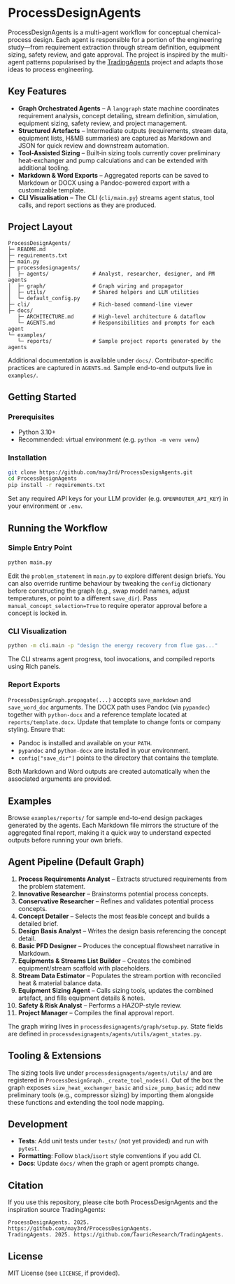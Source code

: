 # ProcessDesignAgents

ProcessDesignAgents is a multi-agent workflow for conceptual chemical-process design. Each agent is responsible for a portion of the engineering study—from requirement extraction through stream definition, equipment sizing, safety review, and gate approval. The project is inspired by the multi-agent patterns popularised by the [TradingAgents](https://github.com/TauricResearch/TradingAgents) project and adapts those ideas to process engineering.

## Key Features

- **Graph Orchestrated Agents** – A `langgraph` state machine coordinates requirement analysis, concept detailing, stream definition, simulation, equipment sizing, safety review, and project management.
- **Structured Artefacts** – Intermediate outputs (requirements, stream data, equipment lists, H&MB summaries) are captured as Markdown and JSON for quick review and downstream automation.
- **Tool-Assisted Sizing** – Built‑in sizing tools currently cover preliminary heat-exchanger and pump calculations and can be extended with additional tooling.
- **Markdown & Word Exports** – Aggregated reports can be saved to Markdown or DOCX using a Pandoc-powered export with a customizable template.
- **CLI Visualisation** – The CLI (`cli/main.py`) streams agent status, tool calls, and report sections as they are produced.

## Project Layout

```
ProcessDesignAgents/
├─ README.md
├─ requirements.txt
├─ main.py
├─ processdesignagents/
│  ├─ agents/              # Analyst, researcher, designer, and PM agents
│  ├─ graph/               # Graph wiring and propagator
│  ├─ utils/               # Shared helpers and LLM utilities
│  └─ default_config.py
├─ cli/                    # Rich-based command-line viewer
├─ docs/
   ├─ ARCHITECTURE.md      # High-level architecture & dataflow
   └─ AGENTS.md            # Responsibilities and prompts for each agent
└─ examples/
   └─ reports/             # Sample project reports generated by the agents
```

Additional documentation is available under `docs/`. Contributor-specific practices are captured in `AGENTS.md`. Sample end-to-end outputs live in `examples/`.

## Getting Started

### Prerequisites

- Python 3.10+
- Recommended: virtual environment (e.g. `python -m venv venv`)

### Installation

```bash
git clone https://github.com/may3rd/ProcessDesignAgents.git
cd ProcessDesignAgents
pip install -r requirements.txt
```

Set any required API keys for your LLM provider (e.g. `OPENROUTER_API_KEY`) in your environment or `.env`.

## Running the Workflow

### Simple Entry Point

```bash
python main.py
```

Edit the `problem_statement` in `main.py` to explore different design briefs. You can also override runtime behaviour by tweaking the `config` dictionary before constructing the graph (e.g., swap model names, adjust temperatures, or point to a different `save_dir`). Pass `manual_concept_selection=True` to require operator approval before a concept is locked in.

### CLI Visualization

```bash
python -m cli.main -p "design the energy recovery from flue gas..."
```

The CLI streams agent progress, tool invocations, and compiled reports using Rich panels.

### Report Exports

`ProcessDesignGraph.propagate(...)` accepts `save_markdown` and `save_word_doc` arguments. The DOCX path uses Pandoc (via `pypandoc`) together with `python-docx` and a reference template located at `reports/template.docx`. Update that template to change fonts or company styling. Ensure that:

- Pandoc is installed and available on your `PATH`.
- `pypandoc` and `python-docx` are installed in your environment.
- `config["save_dir"]` points to the directory that contains the template.

Both Markdown and Word outputs are created automatically when the associated arguments are provided.

## Examples

Browse `examples/reports/` for sample end-to-end design packages generated by the agents. Each Markdown file mirrors the structure of the aggregated final report, making it a quick way to understand expected outputs before running your own briefs.

## Agent Pipeline (Default Graph)

1. **Process Requirements Analyst** – Extracts structured requirements from the problem statement.
2. **Innovative Researcher** – Brainstorms potential process concepts.
3. **Conservative Researcher** – Refines and validates potential process concepts.
4. **Concept Detailer** – Selects the most feasible concept and builds a detailed brief.
5. **Design Basis Analyst** – Writes the design basis referencing the concept detail.
6. **Basic PFD Designer** – Produces the conceptual flowsheet narrative in Markdown.
7. **Equipments & Streams List Builder** – Creates the combined equipment/stream scaffold with placeholders.
8. **Stream Data Estimator** – Populates the stream portion with reconciled heat & material balance data.
9. **Equipment Sizing Agent** – Calls sizing tools, updates the combined artefact, and fills equipment details & notes.
10. **Safety & Risk Analyst** – Performs a HAZOP-style review.
11. **Project Manager** – Compiles the final approval report.

The graph wiring lives in `processdesignagents/graph/setup.py`. State fields are defined in `processdesignagents/agents/utils/agent_states.py`.

## Tooling & Extensions

The sizing tools live under `processdesignagents/agents/utils/` and are registered in `ProcessDesignGraph._create_tool_nodes()`. Out of the box the graph exposes `size_heat_exchanger_basic` and `size_pump_basic`; add new preliminary tools (e.g., compressor sizing) by importing them alongside these functions and extending the tool node mapping.

## Development

- **Tests**: Add unit tests under `tests/` (not yet provided) and run with `pytest`.
- **Formatting**: Follow `black`/`isort` style conventions if you add CI.
- **Docs**: Update `docs/` when the graph or agent prompts change.

## Citation

If you use this repository, please cite both ProcessDesignAgents and the inspiration source TradingAgents:

```
ProcessDesignAgents. 2025. https://github.com/may3rd/ProcessDesignAgents.
TradingAgents. 2025. https://github.com/TauricResearch/TradingAgents.
```

## License

MIT License (see `LICENSE`, if provided).
